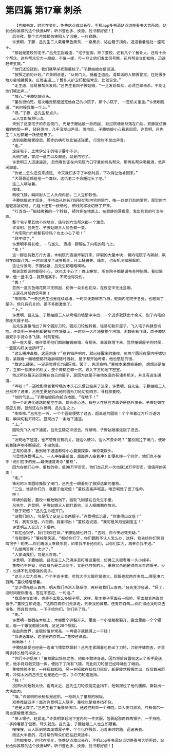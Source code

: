 # 第四篇 第17章 刺杀
        【告知书友，时代在变化，免费站点难以长存，手机app多书源站点切换看书大势所趋，站长给你推荐的这个换源APP，听书音色多、换源、找书都好使！】
       后半夜，整个兰月城都仿佛陷入了沉睡，一片寂静。
       许景明、子滕、吕先生三人戴着黑色面具，一身黑衣，站在巷子拐角，遥遥看着远处一座宅子。
       “那就是董校的宅子。”吕先生指着道，“宅子里面，除了董校，还有几个丫鬟仆人，还有十余个帮众。这些帮众实力一般般，不值一提，可一旦让他们发出信号筒，花月帮会立即知晓，迅速赶来支援。”
       “他们还没赶到，我们就早杀死那董校了。”子滕姑娘自信说道。
       “按照之前的计划。”许景明说道，“从侧门入，循着主道走。混帮派的人都很警觉，住处很多地方会暗藏机关。反而主道……丫鬟仆人护卫们都经常走，比较安全。”
       “走主道，容易被帮众发现。”吕先生看向子滕姑娘，“一旦发现帮众，必须立即击杀，不能让他们喊出声。。”
       “放心。”子滕姑娘点头。
       “董校很怕死，每次睡觉都是固定他自己的小院子，那个小院子, 一定机关重重。”许景明说道，“到时候我第一个上。”
       “嗯。”子滕、吕先生都点头。
       三人立即悄然行动。
       来到了这座宅子的东边侧门, 先是子滕姑娘一跃而起, 跃过院墙悄然落在门后。双脚就仿佛猫的肉垫一样, 轻轻落地，几乎没发出声音。落地后, 子滕姑娘小心看着四周，许景明、吕先生二人也都是一跃便进来了。
       达到细胞级掌控后，脚步的确可以比猫还轻柔, 行宫时不发出声音。
       “走。”
       这座宅子，比常伊公子的宅子要小不少。
       从侧门进，穿过一道门以及廊道，就是内宅了。
       许景明三人迅速逼近, 忽然看到正在内宅院门口守着的两名帮众，那两名帮众喝着酒，低声闲聊着。
       “仇老二怎么还没来接班, 今天我们多守了半個时辰，下次得让他补回来。”
       “大哥最近赐给他一个寡妇，这仇老二不会睡过头了吧。”
       这二人嘀咕着。
       噗噗。
       两枚飞镖，瞬间射入二人头颅内部，二人立即软倒。
       子滕姑娘这才现身, 手持自己的长刀轻轻切割内宅的院门，嗤——以她刀劲的掌控，厚实的门栓轻易被切断, 门栓上还有一根细线, 细线同样被切断了开来。
       “叮当当~~”细线绑着的一个铃铛, 顿时摔在地面上，在寂静的深夜里，发出刺耳的叮当响声。
       整个宅子里其他不同地方，值守的六位帮众都一个激灵。
       许景明、吕先生、子滕姑娘三人脸色都一变。
       “内宅院门门栓都有铃铛？也太小心了吧！”
       “顾不得了。”
       许景明手持长枪, 一马当先, 直接一脚踹在了内宅的院门上。
       “嘭！”
       这一脚足有数万斤力道，木制院门直接炸裂开来，碎裂的大量木块, 朝内宅院子内飙射，飙射在四面八方。一时间激发了诸多机关，什么捕兽夹、绳索, 也有机关暗器飙射。
       这让许景明、子滕姑娘、吕先生都暗暗嘀咕。
       都说混帮派的都很小心, 这也太小心了！晚上睡觉, 所在院子都是遍布各种陷阱。看似简单，但一旦中招……就算是高手，不死也得受伤。
       “轰！”
       忽然一道五色烟花筒冲天而起，仿佛一朵五色花朵，在夜空中无比显眼。
       正是花月帮的信号筒！
       “嘭嘭嘭。”一旁吕先生也是连续踹墙，一时间无数碎石飞溅，砸向内宅院子各处，也砸向了屋子。但凡有机关的，差不多都激发了。
       “上。”
       许景明、吕先生、子滕姑娘三人从垮塌的墙壁中冲出，一个迈步就跃出十余米，到了内宅的那座大屋子前。
       吕先生直接甩出了两个圆形刀轮，圆形刀轮旋转着，轻易切割开屋子，飞入宅子内肆意切割。许景明一杆长枪却是抽打在墙壁上，一时间一大片墙壁整个垮塌，无数砖石飞溅，而子滕姑娘双手手持众多飞镖，时刻警惕。
       好一座大屋，被许景明他们瞬间摧毁崩塌，有箭矢、毒液跌落下来，显然摧毁屋子的时候，一些屋内机关也损坏了。
       “这么横冲直撞，这是刺客？”在铃铛声响时，就已经醒来的董校，见两个圆轮在屋内呼啸切割，紧跟着一面墙壁都开始崩塌随时溅射, 屋子都开始垮塌，他也憋屈的很。
       “敢这么硬来，一定是觉得实力碾压我。罢了, 先活命吧。”董校本来想偷袭的, 想想还是怕了，立即一拍床头的机关，整个床都立即一沉，跌入下方的地下密室。
       他之所以每天必定睡在自己的屋子，是因为这屋子被他改造的有诸多机关，并且有逃生通道。
       “哗啦！”一道枪影席卷着垮塌的木头石头便已经杀了进来，许景明、吕先生、子滕姑娘三人已然冲了进来，吕先生更是扔出他的圆形刀轮切割四方，寻找那董校。
       “他的气息……”子滕姑娘指向前方地面，“在地下！”
       每一个走进化道路的星空生命，都会炼心法，有些人在感应方面更是格外擅长。子滕姑娘在感应方面，显然还在许景明、吕先生之上。
       “嘭嘭嘭。”吕先生一听，一个个圆轮便劈了过去，超高速的圆轮！个个带着过万斤力道切割，瞬间切割开砖石，显现出了一条地下通道。
       “上。”
       圆轮先飞入地下通道，吕先生随之冲进去。许景明、子滕姑娘接连跟了进去。
       ……
       “发现地下通道，也不管有没有机关，就这么硬冲，这么不要命吗？”董校刚拉下闸门，便听到轰隆声响不断接近，不由色变。
       正常的高手，看到地下通道都得小心翼翼探索，唯恐栽跟头。
       可显然许景明三人，一人冲在最前面，后面两人接着冲！即便死掉一个同伴，他们也不在乎！他们在乎的是……最快速度击杀‘董校’。
       因为在他们心中，董校的命，值90万宇宙币。他们自己死一次也就10万宇宙币。很值得的买卖！
       “嘭。”
       锋利的三面圆轮撕裂了闸门，吕先生一眼看到了狼狈逃窜的董校。
       “三位，谁请你们的，我银子给双倍！”董校连高声喊道，唯恐喊慢了丢了性命。
       呼！
       呼啸的圆轮，董校一根短戟挡下，圆轮飞回落在吕先生手里。
       吕先生、许景明、子滕姑娘三人都盯着他，三人眼睛都在放光。
       “银子双倍？”吕先生沙哑开口。
       “请我们的人，可是花了足足三百两银子。”许景明低沉道，“你拿得出双倍？”
       “有，我有双倍。六百两，我拿得出！”董校连说道，“我可是风月堂副堂主！”
       许景明三人交流了下眼神。
       “现在给银子，我们饶你性命。”子滕姑娘也开口，“否则，你今天必死无疑。”
       “当我傻吗？”董校陪笑道，“都给你们了，你们翻脸不认人怎么办，这样，我先给你们两百两银子！明天……你们再派人来联系我，如果我不补给你们，以你们实力，再来杀我不迟。”
       “先给两百两？太少了。”
       “人家请我们，可是三百两。”
       许景明、子滕姑娘、吕先生三人充满杀意盯着这董校，仿佛三头狼看着一头小绵羊。
       董校也不怀疑，他自身乃是二流高手，又是花月帮的人，要悬赏杀他是得两三百两银子。少了，也请不到足够强的高手。
       “这三人实力恐怖，个个不亚于我，可我大手大脚花销也大，现银也就两百多两……哪里凑六百两。”董校暗暗想着。
       “至少得先给三百两，明天我们再派人联系你，再补给我们三百两。”吕先生沙哑道，“好了，没时间跟你废话，答应不答应，一句话。”
       “我现在立即凑，也凑不出那么多银子啊，这样，那木柜子里面有一暗柜，里面藏着两百两银子。”董校立即说道，“这两百两你们先拿走，代表我的诚意。还有四百两……你们得给我时间去准备，而且我也怕，一下子给你们，你们杀了我。”
       “嘭。”
       许景明一枪戳在木柜上，木柜整个碎裂开来，里面一个小暗柜都裂开，露出里面一个个银锭，每一个银锭都是10两，足足20个银锭。
       在血雨世界，金银价值非常高，一两银子就抵得上一千钱！
       “我说话算话，这里是两百两……”董校还说着。
       咻咻咻！！！
       子滕姑娘便已经是一连串飞镖突然飙射！吕先生紧跟着也扔出了刀轮，刀轮呼啸而去，许景明手持长枪同样杀上。
       “你们不讲信用！”董校露出惊怒之色，他都不敢转身逃，因为将后背露给这三个杀手是送死，他手持双戟交错一挥，便挡下了所有飞镖。而此刻刀轮便已经呼啸到了眼前。
       董校愤怒不甘，一杆短戟抵挡，另一杆短戟在抵挡刀轮后，却是陡然投掷而出，仅仅数米距离，冲得太凶的吕先生也是脸色一变，手中刀轮连抵挡。
       “铛！”
       投掷出的短戟太快，距离太近，吕先生刀轮没能完全挡下，短戟擦过了他的腰部，撕裂出一大块血肉。
       “噗。”许景明的长枪却是趁机，一枪刺入了董校的喉咙。
       双拳难敌四手！面对许景明三人联手，董校也是根本挡不住。
       “还是太莽了。”吕先生看了看腰部伤口，通过控制每一个细胞，巨大伤口收紧，只有偶尔一滴血液缓慢渗透出。
       “带上银子，赶紧走。”许景明拿起地下室内的一件衣服，包裹起那两百两银子，一手持枪，一手拎着银子包裹，转头就走。吕先生、子滕姑娘二人也立即跟着。
       嗖嗖嗖，三人跃到地面废墟屋子中，个个化作残影，沿着来时的路，迅速离去。
       而这大半夜的，花月帮的帮众们还在赶来途中。
       【告知书友，时代在变化，免费站点难以长存，手机app多书源站点切换看书大势所趋，站长给你推荐的这个换源APP，听书音色多、换源、找书都好使！】